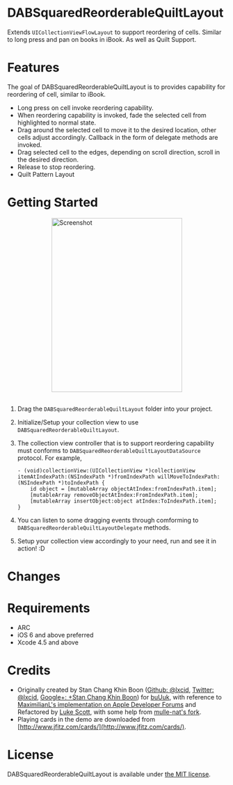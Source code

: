 DABSquaredReorderableQuiltLayout
=====================================

Extends `UICollectionViewFlowLayout` to support reordering of cells. Similar to long press and pan on books in iBook. As well as Quilt Support.

Features
========

The goal of DABSquaredReorderableQuiltLayout is to provides capability for reordering of cell, similar to iBook.

 - Long press on cell invoke reordering capability.
 - When reordering capability is invoked, fade the selected cell from highlighted to normal state.
 - Drag around the selected cell to move it to the desired location, other cells adjust accordingly. Callback in the form of delegate methods are invoked.
 - Drag selected cell to the edges, depending on scroll direction, scroll in the desired direction.
 - Release to stop reordering.
 - Quilt Pattern Layout

Getting Started
===============

<img src="https://raw.github.com/DABSquared/DABSquaredReorderableQuiltLayout/master/Content/Screenshots/screenshot1.png" alt="Screenshot" title="Screenshot" style="display:block; margin: 10px auto 30px auto; width: 300px; height: 400px;" class="center">

 1. Drag the `DABSquaredReorderableQuiltLayout` folder into your project.
 2. Initialize/Setup your collection view to use `DABSquaredReorderableQuiltLayout`.

 3. The collection view controller that is to support reordering capability must conforms to `DABSquaredReorderableQuiltLayoutDataSource` protocol. For example,

        - (void)collectionView:(UICollectionView *)collectionView itemAtIndexPath:(NSIndexPath *)fromIndexPath willMoveToIndexPath:(NSIndexPath *)toIndexPath {
            id object = [mutableArray objectAtIndex:fromIndexPath.item];
            [mutableArray removeObjectAtIndex:FromIndexPath.item];
            [mutableArray insertObject:object atIndex:ToIndexPath.item];
        }

 4. You can listen to some dragging events through comforming to `DABSquaredReorderableQuiltLayoutDelegate` methods.
 5. Setup your collection view accordingly to your need, run and see it in action! :D

Changes
============


Requirements
============

 - ARC
 - iOS 6 and above preferred
 - Xcode 4.5 and above

Credits
=======

- Originally created by Stan Chang Khin Boon ([Github: @lxcid](http://github.com/lxcid), [Twitter: @lxcid](https://twitter.com/lxcid), [Google+: +Stan Chang Khin Boon](https://plus.google.com/118232095174296729296?rel=author)) for [buUuk](http://www.buuuk.com/), with reference to [MaximilianL's implementation on Apple Developer Forums](https://devforums.apple.com/message/682764) and Refactored by [Luke Scott](https://github.com/lukescott), with some help from [mulle-nat's fork](https://github.com/mulle-nat/LXReorderableCollectionViewFlowLayout).
- Playing cards in the demo are downloaded from [http://www.jfitz.com/cards/](http://www.jfitz.com/cards/).


License
=======

DABSquaredReorderableQuiltLayout is available under [the MIT license](LICENSE).
